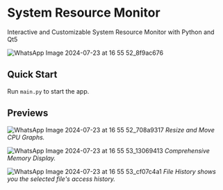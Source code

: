 # System Resource Monitor
 Interactive and Customizable System Resource Monitor with Python and Qt5

 ![WhatsApp Image 2024-07-23 at 16 55 52_8f9ac676](https://github.com/user-attachments/assets/1356fca2-5819-41cb-ac03-4d844d7065a9)

## Quick Start
Run `main.py` to start the app.

## Previews

 ![WhatsApp Image 2024-07-23 at 16 55 52_708a9317](https://github.com/user-attachments/assets/81264654-8d8c-4a67-904f-884ddc6f576c)
 *Resize and Move CPU Graphs.*

 ![WhatsApp Image 2024-07-23 at 16 55 53_13069413](https://github.com/user-attachments/assets/6fcc7b0c-8bc0-48f8-8f03-4c0c068a332e)
 *Comprehensive Memory Display.*

 ![WhatsApp Image 2024-07-23 at 16 55 53_cf07c4a1](https://github.com/user-attachments/assets/2b233ab0-3798-4388-95b3-4b07095f515e)
 *File History shows you the selected file's access history.*
